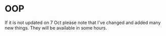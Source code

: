 # OOP
If it is not updated on 7 Oct please note that I've changed and added many new things. They will be available in some hours.
